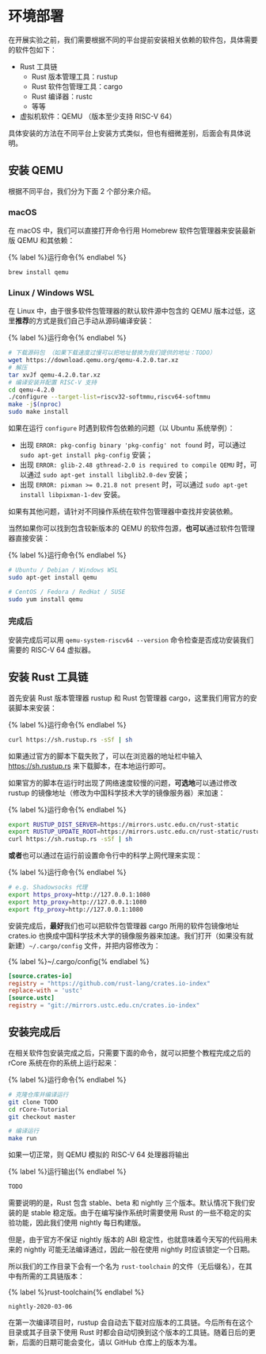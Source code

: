 # 环境部署

在开展实验之前，我们需要根据不同的平台提前安装相关依赖的软件包，具体需要的软件包如下：
- Rust 工具链
  - Rust 版本管理工具：rustup
  - Rust 软件包管理工具：cargo
  - Rust 编译器：rustc
  - 等等
- 虚拟机软件：QEMU （版本至少支持 RISC-V 64）

具体安装的方法在不同平台上安装方式类似，但也有细微差别，后面会有具体说明。

<!-- TODO: Normal Windows -->

## 安装 QEMU
根据不同平台，我们分为下面 2 个部分来介绍。

### macOS
在 macOS 中，我们可以直接打开命令行用 Homebrew 软件包管理器来安装最新版 QEMU 和其依赖：

{% label %}运行命令{% endlabel %}
```bash
brew install qemu
```

### Linux / Windows WSL
在 Linux 中，由于很多软件包管理器的默认软件源中包含的 QEMU 版本过低，这里**推荐**的方式是我们自己手动从源码编译安装：

{% label %}运行命令{% endlabel %}
```bash
# 下载源码包 （如果下载速度过慢可以把地址替换为我们提供的地址：TODO）
wget https://download.qemu.org/qemu-4.2.0.tar.xz
# 解压
tar xvJf qemu-4.2.0.tar.xz
# 编译安装并配置 RISC-V 支持
cd qemu-4.2.0
./configure --target-list=riscv32-softmmu,riscv64-softmmu
make -j$(nproc)
sudo make install
```

如果在运行 `configure` 时遇到软件包依赖的问题（以 Ubuntu 系统举例）：
- 出现 `ERROR: pkg-config binary 'pkg-config' not found` 时，可以通过 `sudo apt-get install pkg-config` 安装；
- 出现 `ERROR: glib-2.48 gthread-2.0 is required to compile QEMU` 时，可以通过 `sudo apt-get install libglib2.0-dev` 安装；
- 出现 `ERROR: pixman >= 0.21.8 not present` 时，可以通过 `sudo apt-get install libpixman-1-dev` 安装。

如果有其他问题，请针对不同操作系统在软件包管理器中查找并安装依赖。

当然如果你可以找到包含较新版本的 QEMU 的软件包源，**也可以**通过软件包管理器直接安装：

{% label %}运行命令{% endlabel %}
```bash
# Ubuntu / Debian / Windows WSL
sudo apt-get install qemu

# CentOS / Fedora / RedHat / SUSE
sudo yum install qemu
```

### 完成后
安装完成后可以用 `qemu-system-riscv64 --version` 命令检查是否成功安装我们需要的 RISC-V 64 虚拟器。

## 安装 Rust 工具链
首先安装 Rust 版本管理器 rustup 和 Rust 包管理器 cargo，这里我们用官方的安装脚本来安装：

{% label %}运行命令{% endlabel %}
```bash
curl https://sh.rustup.rs -sSf | sh
```

如果通过官方的脚本下载失败了，可以在浏览器的地址栏中输入 https://sh.rustup.rs 来下载脚本，在本地运行即可。

如果官方的脚本在运行时出现了网络速度较慢的问题，**可选地**可以通过修改 rustup 的镜像地址（修改为中国科学技术大学的镜像服务器）来加速：

{% label %}运行命令{% endlabel %}
```bash
export RUSTUP_DIST_SERVER=https://mirrors.ustc.edu.cn/rust-static
export RUSTUP_UPDATE_ROOT=https://mirrors.ustc.edu.cn/rust-static/rustup
curl https://sh.rustup.rs -sSf | sh
```

**或者**也可以通过在运行前设置命令行中的科学上网代理来实现：

{% label %}运行命令{% endlabel %}
```bash
# e.g. Shadowsocks 代理
export https_proxy=http://127.0.0.1:1080
export http_proxy=http://127.0.0.1:1080
export ftp_proxy=http://127.0.0.1:1080
```

安装完成后，**最好**我们也可以把软件包管理器 cargo 所用的软件包镜像地址 crates.io 也换成中国科学技术大学的镜像服务器来加速。我们打开（如果没有就新建）`~/.cargo/config` 文件，并把内容修改为：

{% label %}~/.cargo/config{% endlabel %}
```toml
[source.crates-io]
registry = "https://github.com/rust-lang/crates.io-index"
replace-with = 'ustc'
[source.ustc]
registry = "git://mirrors.ustc.edu.cn/crates.io-index"
```

## 安装完成后
在相关软件包安装完成之后，只需要下面的命令，就可以把整个教程完成之后的 rCore 系统在你的系统上运行起来：

{% label %}运行命令{% endlabel %}
```bash
# 克隆仓库并编译运行
git clone TODO
cd rCore-Tutorial
git checkout master

# 编译运行
make run
```

如果一切正常，则 QEMU 模拟的 RISC-V 64 处理器将输出

{% label %}运行输出{% endlabel %}
```bash
TODO
```

需要说明的是，Rust 包含 stable、beta 和 nightly 三个版本。默认情况下我们安装的是 stable 稳定版。由于在编写操作系统时需要使用 Rust 的一些不稳定的实验功能，因此我们使用 nightly 每日构建版。

但是，由于官方不保证 nightly 版本的 ABI 稳定性，也就意味着今天写的代码用未来的 nightly 可能无法编译通过，因此一般在使用 nightly 时应该锁定一个日期。

所以我们的工作目录下会有一个名为 `rust-toolchain` 的文件（无后缀名），在其中有所需的工具链版本：

{% label %}rust-toolchain{% endlabel %}
```
nightly-2020-03-06
```

在第一次编译项目时，rustup 会自动去下载对应版本的工具链。今后所有在这个目录或其子目录下使用 Rust 时都会自动切换到这个版本的工具链。随着日后的更新，后面的日期可能会变化，请以 GitHub 仓库上的版本为准。